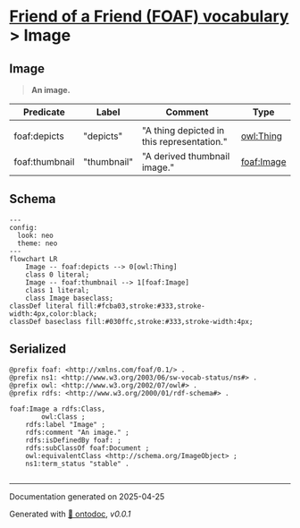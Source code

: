 # [Friend of a Friend (FOAF) vocabulary](../homepage.md) > Image

## Image

> **An image.**


| Predicate | Label | Comment | Type |
| -------------------------------- | -------------------------------- | ------------------------------------ | ---- |
| |
| foaf:depicts | "depicts" | "A thing depicted in this representation." |[owl:Thing](<http://www.w3.org/2002/07/owl#Thing>) | |
| foaf:thumbnail | "thumbnail" | "A derived thumbnail image." |[foaf:Image](Image.md) |

## Schema

```mermaid
---
config:
  look: neo
  theme: neo
---
flowchart LR
    Image -- foaf:depicts --> 0[owl:Thing]
    class 0 literal;
    Image -- foaf:thumbnail --> 1[foaf:Image]
    class 1 literal;
    class Image baseclass;
classDef literal fill:#fcba03,stroke:#333,stroke-width:4px,color:black;
classDef baseclass fill:#030ffc,stroke:#333,stroke-width:4px;
```



## Serialized

```ttl
@prefix foaf: <http://xmlns.com/foaf/0.1/> .
@prefix ns1: <http://www.w3.org/2003/06/sw-vocab-status/ns#> .
@prefix owl: <http://www.w3.org/2002/07/owl#> .
@prefix rdfs: <http://www.w3.org/2000/01/rdf-schema#> .

foaf:Image a rdfs:Class,
        owl:Class ;
    rdfs:label "Image" ;
    rdfs:comment "An image." ;
    rdfs:isDefinedBy foaf: ;
    rdfs:subClassOf foaf:Document ;
    owl:equivalentClass <http://schema.org/ImageObject> ;
    ns1:term_status "stable" .


```

---

Documentation generated on 2025-04-25

Generated with [📑 ontodoc](https://github.com/StephaneBranly/ontodoc), *v0.0.1*